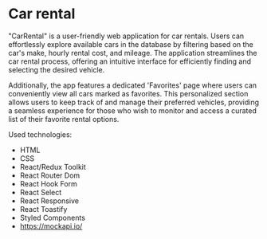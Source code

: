 # Car rental

"CarRental" is a user-friendly web application for car rentals. Users can effortlessly explore available cars in the database by filtering based on the car's make, hourly rental cost, and mileage. The application streamlines the car rental process, offering an intuitive interface for efficiently finding and selecting the desired vehicle.

Additionally, the app features a dedicated 'Favorites' page where users can conveniently view all cars marked as favorites. This personalized section allows users to keep track of and manage their preferred vehicles, providing a seamless experience for those who wish to monitor and access a curated list of their favorite rental options.

Used technologies:
- HTML
- CSS
- React/Redux Toolkit
- React Router Dom
- React Hook Form
- React Select
- React Responsive
- React Toastify
- Styled Components
- https://mockapi.io/

